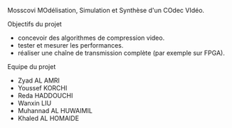 Mosscovi
MOdélisation, Simulation et Synthèse d'un COdec VIdéo.


Objectifs du projet

- concevoir des algorithmes de compression video.
- tester et mesurer les performances.
- réaliser une chaîne de transmission complète (par exemple sur FPGA).

Equipe du projet

- Zyad AL AMRI
- Youssef KORCHI
- Reda HADDOUCHI
- Wanxin LIU
- Muhannad AL HUWAIMIL
- Khaled AL HOMAIDE
